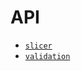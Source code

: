 # API

<!-- - [`afmslicer`](afmslicer.md) -->

- [`slicer`](slicer.md)
- [`validation`](validation.md)
